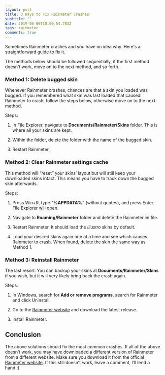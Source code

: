 ```yaml
---
layout: post
title: 3 Ways to Fix Rainmeter Crashes
subtitle: ''
date: 2019-06-06T10:00:54.783Z
tags: rainmeter
comments: true
---
```

Sometimes Rainmeter crashes and you have no idea why. Here's a straightforward guide to fix it.

The methods below should be followed sequentially, if the first method doesn’t work, move on to the next method, and so forth.

### Method 1: Delete bugged skin

Whenever Rainmeter crashes, chances are that a skin you loaded was bugged. If you remembered what skin was last loaded that caused Rainmeter to crash, follow the steps below, otherwise move on to the next method.

Steps:
1. In File Explorer, navigate to **Documents/Rainmeter/Skins** folder. This is where all your skins are kept.

2. Within the folder, delete the folder with the name of the bugged skin.

3. Restart Rainmeter.

### Method 2: Clear Rainmeter settings cache 

This method will “reset” your skins’ layout but will still keep your downloaded skins intact. This means you have to track down the bugged skin afterwards.

Steps:
1. Press Win+R, type "**%APPDATA%**" (without quotes), and press Enter. File Explorer will open.  

2. Navigate to **Roaming/Rainmeter** folder and delete the Rainmeter.ini file.

3. Restart Rainmeter. It should load the *illustro* skins by default.

4. Load your desired skins again one at a time and see which causes Rainmeter to crash. When found, delete the skin the same way as Method 1.

### Method 3: Reinstall Rainmeter 

The last resort. You can backup your skins at **Documents/Rainmeter/Skins** if you wish, but it will very likely bring back the crash again.

Steps:
1. In Windows, search for **Add or remove programs**, search for Rainmeter and click Uninstall.

2. Go to the [Rainmeter website][Rainmeter] and download the latest release.

3. Install Rainmeter.

## Conclusion

The above solutions should fix the most common crashes. If all of the above doesn’t work, you may have downloaded a different version of Rainmeter from a different website. Make sure you download it from the official [Rainmeter website][Rainmeter]. If this still doesn’t work, leave a comment, I'll lend a hand :)

[Rainmeter]: https://www.rainmeter.net
